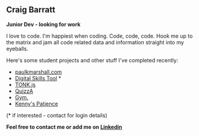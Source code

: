 ## Craig Barratt

**Junior Dev - looking for work**

I love to code. I'm happiest when coding. Code, code, code. Hook me up to the matrix and jam all code related data and information straight into my eyeballs.

Here's some student projects and other stuff I've completed recently:

- [paulkmarshall.com](https://paulkmarshall.com/)
- [Digital Skills Tool](https://erc-tool.herokuapp.com/) *
- [TONK.js](https://tonkjs.herokuapp.com/)
- [QuizzA](https://quizza-trivia-game.herokuapp.com/)
- [Gym.](https://gym-app-sinatra.herokuapp.com/)
- [Kenny's Patience](https://kennys-patience.herokuapp.com/)

(* if interested - contact for login details)

**Feel free to contact me or add me on [Linkedin](https://www.linkedin.com/in/craig-t-barratt/)**
